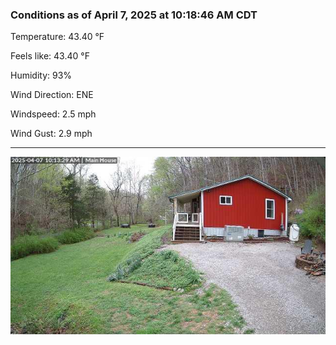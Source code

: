 ### Conditions as of April 7, 2025 at 10:18:46 AM CDT 

Temperature: 43.40 &deg;F

Feels like: 43.40 &deg;F

Humidity: 93%

Wind Direction: ENE

Windspeed: 2.5 mph

Wind Gust: 2.9 mph

---

<img src="./images/latest.jpeg"/>

